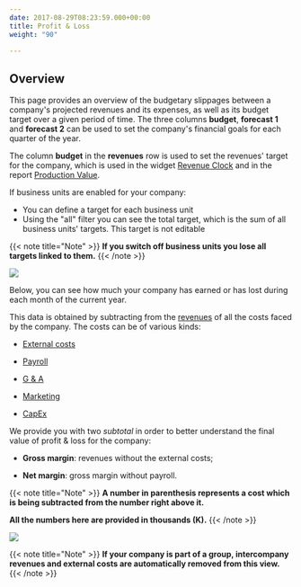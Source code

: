 ```yaml
---
date: 2017-08-29T08:23:59.000+00:00
title: Profit & Loss
weight: "90"

---
```

## Overview

This page provides an overview of the budgetary slippages between a company's projected revenues and  its expenses, as well as its budget target over a given period of time. The three columns **budget**, **forecast 1** and **forecast 2** can be used to set the company's financial goals for each quarter of the year. 

The column **budget** in the **revenues** row is used to set the revenues' target for the company, which is used in the widget [Revenue Clock](/dashboard/index#revenue-clock) and in the report [Production Value](/reports/index#production-value).

If business units are enabled for your company:

*	You can define a target for each business unit
*	Using the "all" filter you can see the total target, which is the sum of all business units' targets. This target is not editable

{{< note title="Note" >}}
**If you switch off business units you lose all targets linked to them.**
{{< /note >}}

![](/uploads/2018/11/23/support_target.png)

Below, you can see how much your company has earned or has lost during each month of the current year.

This data is obtained by subtracting from the [revenues](http://support.wethod.com/revenues/index/#) of all the costs faced by the company. The costs can be of various kinds:

* [External costs](http://support.wethod.com/external-costs/index/#)

* [Payroll](http://support.wethod.com/payroll/index/#)

* [G & A](http://support.wethod.com/general-admin/index/#)

* [Marketing](http://support.wethod.com/marketing/index/#)

* [CapEx](http://support.wethod.com/capex/index/)

We provide you with two *subtotal* in order to better understand the final value of profit & loss for the company:

* **Gross margin**: revenues without the external costs;

* **Net margin**: gross margin without payroll.

{{< note title="Note" >}}
**A number in parenthesis represents a cost which is being subtracted from the number right above it.**

**All the numbers here are provided in thousands (K).**
{{< /note >}}

![](/uploads/2018/11/23/support_monthlydistribution.png)

{{< note title="Note" >}}
**If your company is part of a group, intercompany revenues and external costs are automatically removed from this view.**
{{< /note >}}